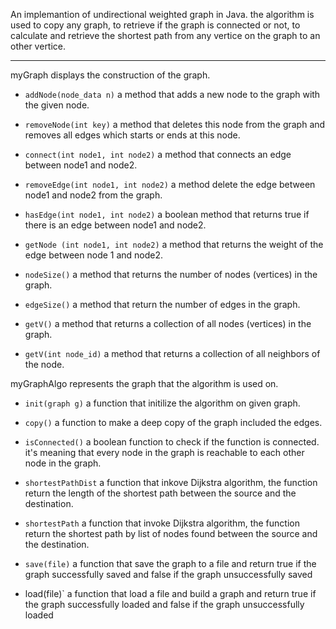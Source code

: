 An implemantion of undirectional weighted graph in Java. 
the algorithm is used to copy any graph, to retrieve if the graph is connected or not, to calculate and retrieve the shortest path from any vertice on the graph to an other vertice.

*****************************************************************************************************


myGraph displays the construction of the graph.

* `addNode(node_data n)` a method that adds a new node to the graph with the given node.

* `removeNode(int key)` a method that deletes this node from the graph and removes all edges which starts or ends at this node.

* `connect(int node1, int node2)` a method that connects an edge between node1 and node2.

* `removeEdge(int node1, int node2)` a method delete the edge between node1 and node2 from the graph.

* `hasEdge(int node1, int node2)` a boolean method that returns true if there is an edge between node1 and node2.

* `getNode (int node1, int node2)` a method that returns the weight of the edge between node 1 and node2.

* `nodeSize()` a method  that returns the number of nodes (vertices) in the graph.

* `edgeSize()` a method that return the number of edges in the graph.

* `getV()` a method that returns a collection of all nodes (vertices) in the graph.

* `getV(int node_id)` a method that returns a collection of all neighbors of the node.


myGraphAlgo represents the graph that the algorithm is used on.

* `init(graph g)` a function that initilize the algorithm on given graph.

* `copy()` a function to make a deep copy of the graph included the edges.

* `isConnected()` a boolean function to check if the function is connected. it's meaning that every node in the graph is reachable to each other node in the graph.

* `shortestPathDist`  a function that inkove Dijkstra algorithm, the function return the length of the shortest path between the source and the destination. 

* `shortestPath` a function that invoke Dijkstra algorithm, the function return the shortest path by list of nodes found between the source and the destination.

* `save(file)` a function that save the graph to a file and return true if the graph successfully saved and false if the graph unsuccessfully saved

* load(file)` a function that load a file and build a graph and return true if the graph successfully loaded and false if the graph unsuccessfully loaded



